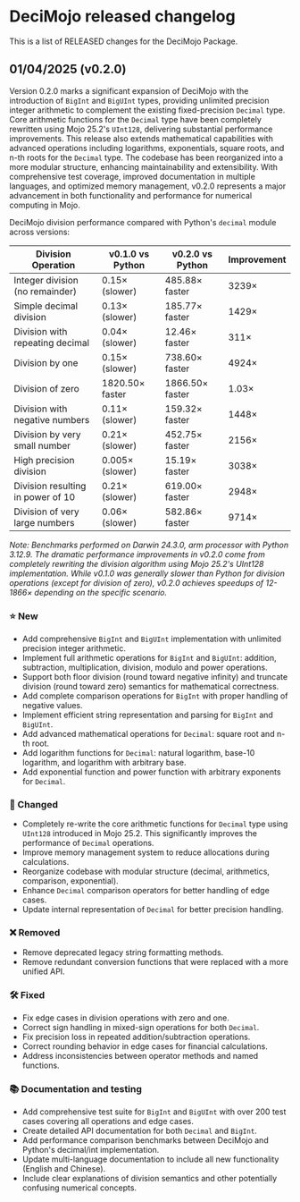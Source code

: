 # DeciMojo released changelog

This is a list of RELEASED changes for the DeciMojo Package.

## 01/04/2025 (v0.2.0)

Version 0.2.0 marks a significant expansion of DeciMojo with the introduction of `BigInt` and `BigUInt` types, providing unlimited precision integer arithmetic to complement the existing fixed-precision `Decimal` type. Core arithmetic functions for the `Decimal` type have been completely rewritten using Mojo 25.2's `UInt128`, delivering substantial performance improvements. This release also extends mathematical capabilities with advanced operations including logarithms, exponentials, square roots, and n-th roots for the `Decimal` type. The codebase has been reorganized into a more modular structure, enhancing maintainability and extensibility. With comprehensive test coverage, improved documentation in multiple languages, and optimized memory management, v0.2.0 represents a major advancement in both functionality and performance for numerical computing in Mojo.

DeciMojo division performance compared with Python's `decimal` module across versions:

| Division Operation                | v0.1.0 vs Python | v0.2.0 vs Python | Improvement |
| --------------------------------- | ---------------- | ---------------- | ----------- |
| Integer division (no remainder)   | 0.15× (slower)   | 485.88× faster   | 3239×       |
| Simple decimal division           | 0.13× (slower)   | 185.77× faster   | 1429×       |
| Division with repeating decimal   | 0.04× (slower)   | 12.46× faster    | 311×        |
| Division by one                   | 0.15× (slower)   | 738.60× faster   | 4924×       |
| Division of zero                  | 1820.50× faster  | 1866.50× faster  | 1.03×       |
| Division with negative numbers    | 0.11× (slower)   | 159.32× faster   | 1448×       |
| Division by very small number     | 0.21× (slower)   | 452.75× faster   | 2156×       |
| High precision division           | 0.005× (slower)  | 15.19× faster    | 3038×       |
| Division resulting in power of 10 | 0.21× (slower)   | 619.00× faster   | 2948×       |
| Division of very large numbers    | 0.06× (slower)   | 582.86× faster   | 9714×       |

_Note: Benchmarks performed on Darwin 24.3.0, arm processor with Python 3.12.9. The dramatic performance improvements in v0.2.0 come from completely rewriting the division algorithm using Mojo 25.2's UInt128 implementation. While v0.1.0 was generally slower than Python for division operations (except for division of zero), v0.2.0 achieves speedups of 12-1866× depending on the specific scenario._

### ⭐️ New

- Add comprehensive `BigInt` and `BigUInt` implementation with unlimited precision integer arithmetic.
- Implement full arithmetic operations for `BigInt` and `BigUInt`: addition, subtraction, multiplication, division, modulo and power operations.
- Support both floor division (round toward negative infinity) and truncate division (round toward zero) semantics for mathematical correctness.
- Add complete comparison operations for `BigInt` with proper handling of negative values.
- Implement efficient string representation and parsing for `BigInt` and `BigUInt`.
- Add advanced mathematical operations for `Decimal`: square root and n-th root.
- Add logarithm functions for `Decimal`: natural logarithm, base-10 logarithm, and logarithm with arbitrary base.
- Add exponential function and power function with arbitrary exponents for `Decimal`.

### 🦋 Changed

- Completely re-write the core arithmetic functions for `Decimal` type using `UInt128` introduced in Mojo 25.2. This significantly improves the performance of `Decimal` operations.
- Improve memory management system to reduce allocations during calculations.
- Reorganize codebase with modular structure (decimal, arithmetics, comparison, exponential).
- Enhance `Decimal` comparison operators for better handling of edge cases.
- Update internal representation of `Decimal` for better precision handling.

### ❌ Removed

- Remove deprecated legacy string formatting methods.
- Remove redundant conversion functions that were replaced with a more unified API.

### 🛠️ Fixed

- Fix edge cases in division operations with zero and one.
- Correct sign handling in mixed-sign operations for both `Decimal`.
- Fix precision loss in repeated addition/subtraction operations.
- Correct rounding behavior in edge cases for financial calculations.
- Address inconsistencies between operator methods and named functions.

### 📚 Documentation and testing

- Add comprehensive test suite for `BigInt` and `BigUInt` with over 200 test cases covering all operations and edge cases.
- Create detailed API documentation for both `Decimal` and `BigInt`.
- Add performance comparison benchmarks between DeciMojo and Python's decimal/int implementation.
- Update multi-language documentation to include all new functionality (English and Chinese).
- Include clear explanations of division semantics and other potentially confusing numerical concepts.
